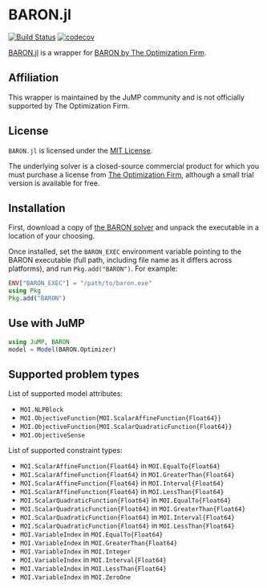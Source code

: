 # BARON.jl

[![Build Status](https://github.com/jump-dev/BARON.jl/workflows/CI/badge.svg?branch=master)](https://github.com/jump-dev/BARON.jl/actions?query=workflow%3ACI)
[![codecov](https://codecov.io/gh/jump-dev/BARON.jl/branch/master/graph/badge.svg)](https://codecov.io/gh/jump-dev/BARON.jl)

[BARON.jl](https://github.com/jump-dev/BARON.jl) is a wrapper for
[BARON by The Optimization Firm](http://minlp.com/baron).

## Affiliation

This wrapper is maintained by the JuMP community and is not officially supported
by The Optimization Firm.

## License

`BARON.jl` is licensed under the [MIT License](https://github.com/jump-dev/BARON.jl/blob/master/LICENSE.md).

The underlying solver is a closed-source commercial product for which you must
purchase a license from [The Optimization Firm](http://minlp.com), although a
small trial version is available for free.

## Installation

First, download a copy of [the BARON solver](http://minlp.com/) and unpack the
executable in a location of your choosing.

Once installed, set the `BARON_EXEC` environment variable pointing to the BARON
executable (full path, including file name as it differs across platforms), and
run `Pkg.add("BARON")`. For example:

```julia
ENV["BARON_EXEC"] = "/path/to/baron.exe"
using Pkg
Pkg.add("BARON")
```

## Use with JuMP

```julia
using JuMP, BARON
model = Model(BARON.Optimizer)
```

## Supported problem types

List of supported model attributes:

 * `MOI.NLPBlock`
 * `MOI.ObjectiveFunction{MOI.ScalarAffineFunction{Float64}}`
 * `MOI.ObjectiveFunction{MOI.ScalarQuadraticFunction{Float64}}`
 * `MOI.ObjectiveSense`

List of supported constraint types:

 * `MOI.ScalarAffineFunction{Float64}` in `MOI.EqualTo{Float64}`
 * `MOI.ScalarAffineFunction{Float64}` in `MOI.GreaterThan{Float64}`
 * `MOI.ScalarAffineFunction{Float64}` in `MOI.Interval{Float64}`
 * `MOI.ScalarAffineFunction{Float64}` in `MOI.LessThan{Float64}`
 * `MOI.ScalarQuadraticFunction{Float64}` in `MOI.EqualTo{Float64}`
 * `MOI.ScalarQuadraticFunction{Float64}` in `MOI.GreaterThan{Float64}`
 * `MOI.ScalarQuadraticFunction{Float64}` in `MOI.Interval{Float64}`
 * `MOI.ScalarQuadraticFunction{Float64}` in `MOI.LessThan{Float64}`
 * `MOI.VariableIndex` in `MOI.EqualTo{Float64}`
 * `MOI.VariableIndex` in `MOI.GreaterThan{Float64}`
 * `MOI.VariableIndex` in `MOI.Integer`
 * `MOI.VariableIndex` in `MOI.Interval{Float64}`
 * `MOI.VariableIndex` in `MOI.LessThan{Float64}`
 * `MOI.VariableIndex` in `MOI.ZeroOne`
